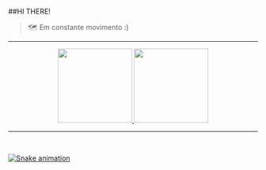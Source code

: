 ##HI THERE!
> 🗺️ Em constante movimento :)
---
<div align="center">
  <a href="https://github.com/mashirolvsky">
  <img height="150em" src="https://github-readme-stats.vercel.app/api?username=mashirolvsky&show_icons=true&theme=default&include_all_commits=true&count_private=true&bg_color=5,3B3C59,6D5DA6&title_color=F2C572&icon_color=F288A4&locale=pt-br&text_color=F2A679&border_color=3B3C59&custom_title=Estatisticas%20do%20meu%20Github"/>
  <img height="150em" src="https://github-readme-stats.vercel.app/api/top-langs/?username=mashirolvsky&layout=compact&langs_count=10&theme=default&&bg_color=5,6D5DA6,3B3C59&title_color=F2C572&locale=pt-br&text_color=F2C572&border_color=3B3C59&custom_title=Linguagens%20mais%20usadas"/>
</div>

---
</br>

  ![Snake animation](https://github.com/mashirolvsky/mashirolvsky/blob/output/github-contribution-grid-snake.svg)

</div>

